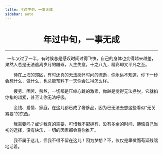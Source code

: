 ```yaml
---
title: 年过中旬，一事无成
sidebar: auto
---
```


# <center>年过中旬，一事无成</center>

***

 一年又过了一半，有时候总是感叹时间过得飞快，自己的身体也变得越来越差，果然人总是无法逃离岁月的雕琢，人生失意，十之八九，精彩却又平凡之至。

    待在上海的郊区，有时还真的无法感怀时间的流逝，你永远不知道，你下一秒会想什么，做什么，也总能预料下一天你会过得怎么样。

    疲劳、困苦、煎熬，一切都是压缩心跳的激素，你越是觉得无法挣脱，它就掐你掐的越紧，甚至让你无法呼吸。

    金钱、爱情、家庭，在这儿都已成了奢侈品，因为已无法去想这些看似“无关紧要”的东西。

    我需要吗？或许我真的需要，可惜我不配拥有，没有多余的时间，懊恼自己当初的选择，没有快乐，一切的因素都会将你推开。

    我不属于这儿，但我不得不留在这儿！因为梦想？不，仅仅是卑微而苟延残喘地活着。